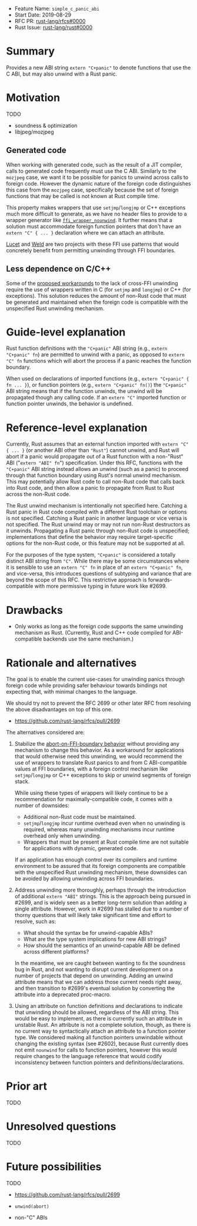 - Feature Name: `simple_c_panic_abi`
- Start Date: 2019-08-29
- RFC PR: [rust-lang/rfcs#0000](https://github.com/rust-lang/rfcs/pull/0000)
- Rust Issue: [rust-lang/rust#0000](https://github.com/rust-lang/rust/issues/0000)

# Summary
[summary]: #summary

Provides a new ABI string `extern "C+panic"` to denote functions that use the C ABI, but may also
unwind with a Rust panic.

# Motivation
[motivation]: #motivation

TODO

- soundness & optimization
- libjpeg/mozjpeg

## Generated code

When working with generated code, such as the result of a JIT compiler, calls to generated code
frequently must use the C ABI. Similarly to the `mozjpeg` case, we want it to be possible for panics
to unwind across calls to foreign code. However the dynamic nature of the foreign code distinguishes
this case from the `mozjpeg` case, specifically because the set of foreign functions that may be
called is not known at Rust compile time.

This property makes wrappers that use `setjmp`/`longjmp` or C++ exceptions much more difficult to
generate, as we have no header files to provide to a wrapper generator like
[`ffi_wrapper_nounwind`][ffi_wrapper_nounwind]. It further means that a solution must accommodate
foreign function pointers that don't have an `extern "C" { ... }` declaration where we can attach an
attribute.

[Lucet][lucet] and [Weld][weld] are two projects with these FFI use patterns that would concretely
benefit from permitting unwinding through FFI boundaries.

[ffi_wrapper_nounwind]: https://docs.rs/ffi_wrapper_nounwind
[lucet]: https://github.com/fastly/lucet
[weld]: https://www.weld.rs/

## Less dependence on C/C++

Some of the [proposed workarounds][cffi-panic] to the lack of cross-FFI unwinding require the use of
wrappers written in C (for `setjmp` and `longjmp`) or C++ (for exceptions). This solution reduces
the amount of non-Rust code that must be generated and maintained when the foreign code is
compatible with the unspecified Rust unwinding mechanism.

[cffi-panic]: https://github.com/gnzlbg/cffi-panic

# Guide-level explanation
[guide-level-explanation]: #guide-level-explanation

Rust function definitions with the `"C+panic"` ABI string (e.g., `extern "C+panic" fn`) are
permitted to unwind with a panic, as opposed to `extern "C" fn` functions which will abort the
process if a panic reaches the function boundary.

When used on declarations of imported functions (e.g., `extern "C+panic" { fn ... }`), or function
pointers (e.g., `extern "C+panic" fn()`) the `"C+panic"` ABI string means that if the function
unwinds, the unwind will be propagated though any calling code. If an `extern "C"` imported function
or function pointer unwinds, the behavior is undefined.

# Reference-level explanation
[reference-level-explanation]: #reference-level-explanation

Currently, Rust assumes that an external function imported with `extern "C" {
... }` (or another ABI other than `"Rust"`) cannot unwind, and Rust will abort if a panic would propagate out of a
Rust function with a non-"Rust" ABI ("`extern "ABI" fn`") specification. Under this RFC,
functions with the `"C+panic"` ABI string
instead allows an unwind (such as a panic) to proceed through that function
boundary using Rust's normal unwind mechanism. This may potentially allow Rust
code to call non-Rust code that calls back into Rust code, and then allow a
panic to propagate from Rust to Rust across the non-Rust code.

The Rust unwind mechanism is intentionally not specified here. Catching a Rust
panic in Rust code compiled with a different Rust toolchain or options is not
specified. Catching a Rust panic in another language or vice versa is not
specified. The Rust unwind may or may not run non-Rust destructors as it
unwinds. Propagating a Rust panic through non-Rust code is unspecified;
implementations that define the behavior may require target-specific options
for the non-Rust code, or this feature may not be supported at all.

For the purposes of the type system, `"C+panic"` is considered a totally distinct ABI string from
`"C"`. While there may be some circumstances where it is sensible to use an `extern "C" fn` in place
of an `extern "C+panic" fn`, and vice-versa, this introduces questions of subtyping and variance
that are beyond the scope of this RFC. This restrictive approach is forwards-compatible with more
permissive typing in future work like #2699.

# Drawbacks
[drawbacks]: #drawbacks

- Only works as long as the foreign code supports the same unwinding mechanism as Rust. (Currently, Rust and C++ code compiled for ABI-compatible backends use the same mechanism.)

# Rationale and alternatives
[rationale-and-alternatives]: #rationale-and-alternatives

The goal is to enable the current use-cases for unwinding panics through foreign code while providing safer behaviour towards bindings not expecting that, with minimal changes to the language.

We should try not to prevent the RFC 2699 or other later RFC from resolving the above disadvantages on top of this one.

- https://github.com/rust-lang/rfcs/pull/2699

The alternatives considered are:

1. Stabilize the [abort-on-FFI-boundary behavior](https://github.com/rust-lang/rust/issues/52652)
   without providing any mechanism to change this behavior. As a workaround for applications that would
   otherwise need this unwinding, we would recommend the use of wrappers to translate Rust panics to
   and from C ABI-compatible values at FFI boundaries, with a foreign control mechanism like
   `setjmp`/`longjmp` or C++ exceptions to skip or unwind segments of foreign stack.

   While using these types of wrappers will likely continue to be a recommendation for
   maximally-compatible code, it comes with a number of downsides:

   - Additional non-Rust code must be maintained.
   - `setjmp`/`longjmp` incur runtime overhead even when no unwinding is required, whereas many
     unwinding mechanisms incur runtime overhead only when unwinding.
   - Wrappers that must be present at Rust compile time are not suitable for applications with
     dynamic, generated code.

   If an application has enough control over its compilers and runtime environment to be assured
   that its foreign components are compatible with the unspecified Rust unwinding mechanism, these
   downsides can be avoided by allowing unwinding across FFI boundaries.

2. Address unwinding more thoroughly, perhaps through the introduction of additional `extern "ABI"`
   strings. This is the approach being pursued in #2699, and is widely seen as a better long-term
   solution than adding a single attribute. However, work in #2699 has stalled due to a number of
   thorny questions that will likely take significant time and effort to resolve, such as:

   - What should the syntax be for unwind-capable ABIs?
   - What are the type system implications for new ABI strings?
   - How should the semantics of an unwind-capable ABI be defined across different platforms?

   In the meantime, we are caught between wanting to fix the soundness bug in Rust, and not wanting
   to disrupt current development on a number of projects that depend on unwinding. Adding an unwind
   attribute means that we can address those current needs right away, and then transition to
   #2699's eventual solution by converting the attribute into a deprecated proc-macro.

3. Using an attribute on function definitions and declarations to indicate that unwinding should be
   allowed, regardless of the ABI string. This would be easy to implement, as there is currently
   such an attribute in unstable Rust. An attribute is not a complete solution, though, as there is
   no current way to syntactically attach an attribute to a function pointer type. We considered
   making all function pointers unwindable without changing the existing syntax (see #2602), because
   Rust currently does not emit `nounwind` for calls to function pointers, however this would
   require changes to the language reference that would codify inconsistency between function
   pointers and definitions/declarations.

# Prior art
[prior-art]: #prior-art

TODO

# Unresolved questions
[unresolved-questions]: #unresolved-questions

TODO

# Future possibilities
[future-possibilities]: #future-possibilities

TODO

- https://github.com/rust-lang/rfcs/pull/2699

- `unwind(abort)`
- non-"C" ABIs
